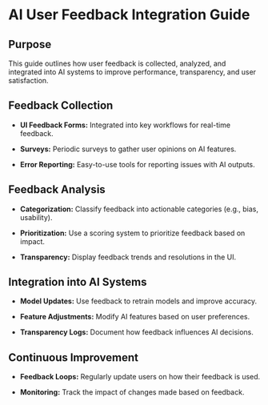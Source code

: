 # AI User Feedback Integration Guide

## Purpose

This guide outlines how user feedback is collected, analyzed, and integrated into AI systems to improve performance,
transparency, and user satisfaction.

## Feedback Collection

* **UI Feedback Forms:** Integrated into key workflows for real-time feedback.

* **Surveys:** Periodic surveys to gather user opinions on AI features.
* **Error Reporting:** Easy-to-use tools for reporting issues with AI outputs.

## Feedback Analysis

* **Categorization:** Classify feedback into actionable categories (e.g., bias, usability).

* **Prioritization:** Use a scoring system to prioritize feedback based on impact.
* **Transparency:** Display feedback trends and resolutions in the UI.

## Integration into AI Systems

* **Model Updates:** Use feedback to retrain models and improve accuracy.

* **Feature Adjustments:** Modify AI features based on user preferences.
* **Transparency Logs:** Document how feedback influences AI decisions.

## Continuous Improvement

* **Feedback Loops:** Regularly update users on how their feedback is used.

* **Monitoring:** Track the impact of changes made based on feedback.
